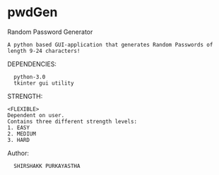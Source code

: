 # pwdGen

   Random Password Generator


    A python based GUI-application that generates Random Passwords of length 9-24 characters!
    
DEPENDENCIES:

      python-3.0
      tkinter gui utility


STRENGTH:
  
    <FLEXIBLE> 
    Dependent on user.
    Contains three different strength levels:
    1. EASY
    2. MEDIUM
    3. HARD
  
  Author:
   
      SHIRSHAKK PURKAYASTHA

